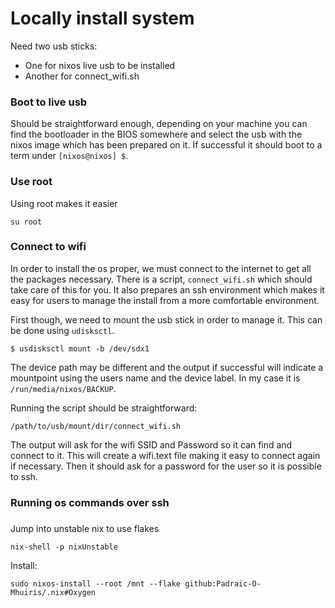 # Locally install system

Need two usb sticks:

- One for nixos live usb to be installed
- Another for connect_wifi.sh

### Boot to live usb

Should be straightforward enough, depending on your machine you can find the bootloader in the BIOS somewhere and select the usb with the nixos image which has been prepared on it. If successful it should boot to a term under `[nixos@nixos] $`.

### Use root

Using root makes it easier

``` shell
su root
```

### Connect to wifi

In order to install the os proper, we must connect to the internet to get all the packages necessary. There is a script, `connect_wifi.sh` which should take care of this for you. It also prepares an ssh environment which makes it easy for users to manage the install from a more comfortable environment. 

First though, we need to mount the usb stick in order to manage it. This can be done using `udisksctl`.

``` shell
$ usdisksctl mount -b /dev/sdx1
```

The device path may be different and the output if successful will indicate a mountpoint using the users name and the device label. In my case it is `/run/media/nixos/BACKUP`.

Running the script should be straightforward:

``` shell
/path/to/usb/mount/dir/connect_wifi.sh
```

The output will ask for the wifi SSID and Password so it can find and connect to it. This will create a wifi.text file making it easy to connect again if necessary. Then it should ask for a password for the user so it is possible to ssh.

### Running os commands over ssh

### 

Jump into unstable nix to use flakes

``` shell
nix-shell -p nixUnstable
```

Install:

``` shell
sudo nixos-install --root /mnt --flake github:Padraic-O-Mhuiris/.nix#Oxygen
```

